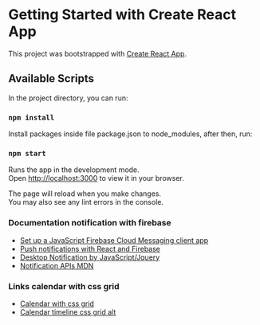 # Getting Started with Create React App

This project was bootstrapped with [Create React App](https://github.com/facebook/create-react-app).

## Available Scripts

In the project directory, you can run:

### `npm install`
Install packages inside file package.json to node_modules, after then, run:

### `npm start`

Runs the app in the development mode.\
Open [http://localhost:3000](http://localhost:3000) to view it in your browser.

The page will reload when you make changes.\
You may also see any lint errors in the console.

### Documentation notification with firebase
- [Set up a JavaScript Firebase Cloud Messaging client app](https://firebase.google.com/docs/cloud-messaging/js/client)
- [Push notifications with React and Firebase](https://blog.logrocket.com/push-notifications-react-firebase/)
- [Desktop Notification by JavaScript/Jquery](https://webkul.com/blog/desktop-notification-by-javascript-jquery/)
- [Notification APIs MDN](https://webkul.com/blog/desktop-notification-by-javascript-jquery/)

### Links calendar with css grid
- [Calendar with css grid](https://zellwk.com/blog/calendar-with-css-grid/)
- [Calendar timeline css grid alt](https://codepen.io/bmoree/pen/yLLNQoj)
